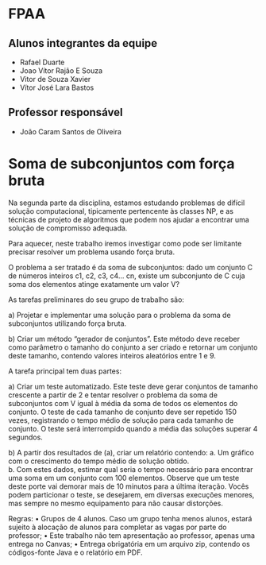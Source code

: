 # FPAA

## Alunos integrantes da equipe

* Rafael Duarte
* Joao Vítor Rajão E Souza
* Vitor de Souza Xavier
* Vítor José Lara Bastos

## Professor responsável

* João Caram Santos de Oliveira

# Soma de subconjuntos com força bruta

Na  segunda  parte  da  disciplina,  estamos  estudando  problemas  de  difícil  solução  computacional, 
tipicamente pertencente às classes NP, e as técnicas de projeto de algoritmos que podem nos ajudar a 
encontrar uma solução de compromisso adequada.  
  
Para aquecer, neste trabalho iremos investigar como pode ser limitante precisar resolver um problema 
usando força bruta.  
 
O problema a ser tratado é da soma de subconjuntos: dado um conjunto C de números inteiros c1, c2, 
c3, c4... cn, existe um subconjunto de C cuja soma dos elementos atinge exatamente um valor V? 
 
As tarefas preliminares do seu grupo de trabalho são: 
 
a) Projetar  e  implementar  uma  solução  para  o  problema  da  soma  de  subconjuntos  utilizando 
força bruta. 

b) Criar um método “gerador de conjuntos”. Este método  deve  receber  como  parâmetro  o 
tamanho do conjunto a ser criado e retornar um conjunto deste tamanho, contendo valores 
inteiros aleatórios entre 1 e 9. 

A tarefa principal tem duas partes: 

a) Criar um teste automatizado. Este teste deve gerar  conjuntos de tamanho crescente a partir 
de 2 e tentar resolver o problema da soma de subconjuntos com V igual à média da soma de 
todos os elementos do conjunto. O teste de cada tamanho de conjunto deve ser repetido 150 
vezes,  registrando  o  tempo  médio  de  solução  para  cada  tamanho  de  conjunto.  O  teste  será 
interrompido quando a média das soluções superar 4 segundos. 

b) A partir dos resultados de (a), criar um relatório contendo: 
a. Um gráfico com o crescimento do tempo médio de solução obtido.  
b. Com estes dados, estimar qual seria o tempo necessário para encontrar uma soma em 
um conjunto com 100 elementos. 
Observe que um teste deste porte vai demorar mais de 10 minutos para a última iteração. Vocês podem 
particionar o teste, se desejarem, em diversas execuções menores, mas sempre no mesmo equipamento 
para não causar distorções.   
 
Regras: 
• Grupos  de  4  alunos.  Caso um  grupo  tenha menos  alunos, estará  sujeito  à  alocação  de  alunos 
para completar as vagas por parte do professor; 
• Este trabalho não tem apresentação ao professor, apenas uma entrega no Canvas; 
• Entrega obrigatória em um arquivo zip, contendo os códigos-fonte Java e o relatório em PDF. 


